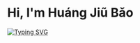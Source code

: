 # Hi, I'm Huáng Jiũ Bǎo

[![Typing SVG](https://readme-typing-svg.herokuapp.com?font=Roboto&weight=600&size=23&pause=1000&color=C9A828&width=435&lines=Th%E1%BB%A3+S%C4%83n+Qu%C3%BD+B%C3%A0)](https://git.io/typing-svg)


